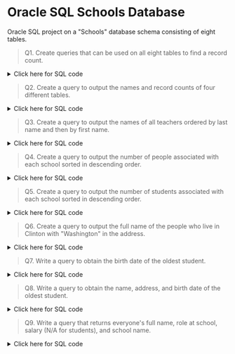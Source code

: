 # Oracle SQL Schools Database
Oracle SQL project on a "Schools" database schema consisting of eight tables.  
> Q1. Create queries that can be used on all eight tables to find a record count.
<details><summary>Click here for SQL code</summary>  
    
```sql
/*
Eight queries that return one row and one column 
showing record count from each table.
*/

SELECT
    COUNT(*) AS record_count
FROM classroom_students;
```
RECORD_COUNT  
440
```sql
SELECT
    COUNT(*) AS record_count
FROM classrooms;
```
RECORD_COUNT  
30
```sql
SELECT
    COUNT(*) AS record_count
FROM people;
```
RECORD_COUNT  
90
```
SELECT
    COUNT(*) AS record_count
FROM principals;
```
RECORD_COUNT  
3
```sql
SELECT
    COUNT(*) AS record_count
FROM schools;
```
RECORD_COUNT  
3
```sql
SELECT
    COUNT(*) AS record_count
FROM students;
```
RECORD_COUNT  
72
```sql
SELECT
    COUNT(*) AS record_count
FROM subjects;
```
RECORD_COUNT  
5
```sql
SELECT
    COUNT(*) AS record_count
FROM teachers;
```
RECORD_COUNT  
15  
</details>  

> Q2. Create a query to output the names and record counts of four different tables.
<details><summary>Click here for SQL code</summary>  
    
```sql
-- Query outputting table names and record count for four tables in database
SELECT 
    'people' AS table_name,
    COUNT(*) AS num_records
FROM people
UNION
SELECT
    'principals' AS table_name,
    COUNT(*) AS num_records
FROM principals
UNION
SELECT
    'students' AS table_name,
    COUNT(*) AS num_records
FROM students
UNION
SELECT
    'teachers' AS table_name,
    COUNT(*) AS num_records
FROM teachers;
```
| TABLE_NAME | NUM_RECORDS |
|------------|-------------|
| people     | 90          |
| principals | 3           |
| students   | 72          |
| teachers   | 15          |
</details>  

> Q3. Create a query to output the names of all teachers ordered by last name and then by first name.
<details><summary>Click here for SQL code</summary>

```sql
-- Output names of teachers ordered by last name and then by first name.  
SELECT
    p.first_name,
    p.last_name
FROM teachers t
LEFT JOIN people p
ON t.person_id = p.person_id
ORDER BY p.last_name, p.first_name;
```
| FIRST_NAME | LAST_NAME |
|------------|-----------|
| Nathan     | Carter    |
| Jacqueline | Cook      |
| Hannah     | Davis     |
| Sarah      | Garcia    |
| Megan      | Gray      |
| Lisa       | Hall      |
| Paul       | Hill      |
| Daniel     | Lewis     |
| Roger      | Long      |
| Douglas    | Martinez  |
| Dennis     | Russell   |
| Adam       | Thomas    |
| Kelly      | Thomas    |
| Martha     | Thomas    |
| Thomas     | Thompson  |
</details> 

> Q4. Create a query to output the number of people associated with each school sorted in descending order.
<details><summary>Click here for SQL code</summary>
    
```sql
-- Number of people associated with each school, sort descending order.
SELECT
    s.school_name,
    COUNT(p.school_id) AS num_people
FROM people p
INNER JOIN schools s
ON p.school_id = s.school_id
GROUP BY s.school_name
ORDER BY num_people DESC;
```
| SCHOOL_NAME                 | NUM_PEOPLE |
|-----------------------------|------------|
| Clinton Central School      | 41         |
| New Hartford Central School | 31         |
| Fayetteville-Manlius School | 18         |
</details>

> Q5. Create a query to output the number of students associated with each school sorted in descending order.
<details><summary>Click here for SQL code</summary>
    
```sql
-- Number of students associated with each school, sort descending order.
SELECT
    sc.school_name,
    COUNT(st.student_id) AS num_students
FROM students st
LEFT JOIN people p
ON st.person_id = p.person_id
INNER JOIN schools sc
ON p.school_id = sc.school_id
GROUP BY sc.school_name
ORDER BY num_students DESC;
```
| SCHOOL_NAME                 | NUM_STUDENTS |
|-----------------------------|--------------|
| Clinton Central School      | 35           |
| New Hartford Central School | 25           |
| Fayetteville-Manlius School | 12           |
</details>

> Q6. Create a query to output the full name of the people who live in Clinton with "Washington" in the address.
<details><summary>Click here for SQL code</summary>
    
```sql
-- Output people in city of Clinton with "Washington" in address.
SELECT 
    first_name || ' ' || last_name AS full_name,
    address,
    city
FROM people
WHERE city = 'Clinton'
  AND address LIKE '%Washington%';
```
| FULL_NAME    | ADDRESS               | CITY    |
|--------------|-----------------------|---------|
| Paul Hill    | 1775 Washington St    | Clinton |
| Steven Green | 280 Washington Street | Clinton |
</details>

> Q7. Write a query to obtain the birth date of the oldest student.
<details><summary>Click here for SQL code</summary>
    
```sql
-- Birth date of the oldest student.
SELECT
    MIN(p.birth_date) AS birth_date
FROM people p
INNER JOIN students s
ON p.person_id = s.person_id;
```
| BIRTH_DATE |
|------------|
| 23-SEP-05  |
</details>

> Q8. Write a query to obtain the name, address, and birth date of the oldest student.
<details><summary>Click here for SQL code</summary>
    
```sql
-- Info for oldest student in standalone query.
SELECT
    p.first_name,
    p.last_name,
    p.city,
    p.region AS state,
    p.birth_date AS birth_date
FROM people p
INNER JOIN students s
ON p.person_id = s.person_id
ORDER BY birth_date
FETCH FIRST 1 ROW ONLY;
```
| FIRST_NAME | LAST_NAME | CITY         | STATE | BIRTH_DATE |
|------------|-----------|--------------|-------|------------|
| James      | Smith     | New Hartford | NY    | 23-SEP-05  |
</details>

> Q9. Write a query that returns everyone's full name, role at school, salary (N/A for students), and school name.
<details><summary>Click here for SQL code</summary>
    
```sql
-- Return person's name, role, salary, and school name.
SELECT
    p.first_name || ' ' || p.last_name AS full_name,
    CASE
        WHEN t.teacher_id IS NOT NULL THEN 'teacher'
        WHEN pr.principal_id IS NOT NULL THEN 'principal'
        ELSE 'student' 
    END AS role,
    COALESCE(TO_CHAR(t.salary), TO_CHAR(pr.salary), 'N/A') AS salary,
    s.school_name
FROM people p
FULL OUTER JOIN principals pr
ON p.person_id = pr.person_id
FULL OUTER JOIN teachers t
ON p.person_id = t.person_id
INNER JOIN schools s
ON p.school_id = s.school_id;
```
90 rows returned. Only first and last five shown here:
| FULL_NAME         | ROLE      | SALARY | SCHOOL_NAME            |
|-------------------|-----------|--------|------------------------|
| Jessica Martin    | principal | 77237  | Clinton Central School |
| Virginia Gonzales | student   | N/A    | Clinton Central School |
| Sarah Garcia      | teacher   | 53175  | Clinton Central School |
| Daniel Lewis      | teacher   | 33885  | Clinton Central School |
| Lisa Hall         | teacher   | 48084  | Clinton Central School |
...
| Juan Rivera    | student | N/A   | Fayetteville-Manlius School |
| Wayne Davis    | student | N/A   | Fayetteville-Manlius School |
| Louis Bell     | student | N/A   | Fayetteville-Manlius School |
| Diana Williams | student | N/A   | Fayetteville-Manlius School |
| Dennis Russell | teacher | 39913 | Fayetteville-Manlius School |
